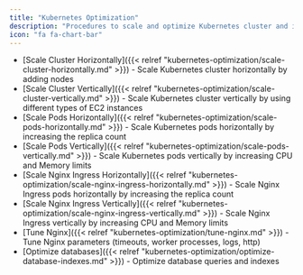 ```yaml
---
title: "Kubernetes Optimization"
description: "Procedures to scale and optimize Kubernetes cluster and its components"
icon: "fa fa-chart-bar"
---
```


* [Scale Cluster Horizontally]({{< relref "kubernetes-optimization/scale-cluster-horizontally.md" >}}) - Scale Kubernetes cluster horizontally by adding nodes
* [Scale Cluster Vertically]({{< relref "kubernetes-optimization/scale-cluster-vertically.md" >}}) - Scale Kubernetes cluster vertically by using different types of EC2 instances
* [Scale Pods Horizontally]({{< relref "kubernetes-optimization/scale-pods-horizontally.md" >}}) - Scale Kubernetes pods horizontally by increasing the replica count
* [Scale Pods Vertically]({{< relref "kubernetes-optimization/scale-pods-vertically.md" >}}) - Scale Kubernetes pods vertically by increasing CPU and Memory limits
* [Scale Nginx Ingress Horizontally]({{< relref "kubernetes-optimization/scale-nginx-ingress-horizontally.md" >}}) - Scale Nginx Ingress pods horizontally by increasing the replica count
* [Scale Nginx Ingress Vertically]({{< relref "kubernetes-optimization/scale-nginx-ingress-vertically.md" >}}) - Scale Nginx Ingress vertically by increasing CPU and Memory limits
* [Tune Nginx]({{< relref "kubernetes-optimization/tune-nginx.md" >}}) - Tune Nginx parameters (timeouts, worker processes, logs, http)
* [Optimize databases]({{< relref "kubernetes-optimization/optimize-database-indexes.md" >}}) - Optimize database queries and indexes
